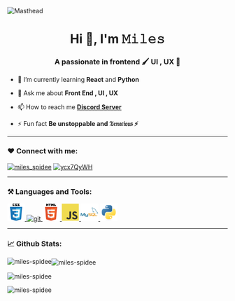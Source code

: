 ![Masthead](https://miro.medium.com/v2/resize:fit:1358/1*aniyNTcHORbvDiLGUzJSsQ.gif)

<h1 align="center">Hi 👋, I'm 𝙼𝚒𝚕𝚎𝚜</h1>
<h3 align="center">A passionate in frontend 🖌️ UI , UX 🎨</h3>

- 🌱 I’m currently learning **React** and **Python**

- 💬 Ask me about **Front End , UI , UX**

- 📫 How to reach me **<a href="https://discord.gg/u5vYdrJFqc" target="blank">Discord Server</a>**

- ⚡ Fun fact **Be unstoppable and 𝔗𝔢𝔫𝔞𝔠𝔦𝔬𝔲𝔰 ⚡**

---

<h3 align="left">❤️ Connect with me:</h3>
<p align="left">
<a href="https://instagram.com/miles_spidee" target="blank"><img align="center" src="https://raw.githubusercontent.com/rahuldkjain/github-profile-readme-generator/master/src/images/icons/Social/instagram.svg" alt="miles_spidee" height="30" width="40" /></a>
<a href="https://discord.gg/u5vYdrJFqc" target="blank"><img align="center" src="https://raw.githubusercontent.com/rahuldkjain/github-profile-readme-generator/master/src/images/icons/Social/discord.svg" alt="ycx7QyWH" height="30" width="40" /></a>
</p>

---

<h3 align="left">⚒️ Languages and Tools:</h3>
<p align="left"> <a href="https://www.w3schools.com/css/" target="_blank" rel="noreferrer"> <img src="https://raw.githubusercontent.com/devicons/devicon/master/icons/css3/css3-original-wordmark.svg" alt="css3" width="40" height="40"/> </a> <a href="https://git-scm.com/" target="_blank" rel="noreferrer"> <img src="https://www.vectorlogo.zone/logos/git-scm/git-scm-icon.svg" alt="git" width="40" height="40"/> </a> <a href="https://www.w3.org/html/" target="_blank" rel="noreferrer"> <img src="https://raw.githubusercontent.com/devicons/devicon/master/icons/html5/html5-original-wordmark.svg" alt="html5" width="40" height="40"/> </a> <a href="https://developer.mozilla.org/en-US/docs/Web/JavaScript" target="_blank" rel="noreferrer"> <img src="https://raw.githubusercontent.com/devicons/devicon/master/icons/javascript/javascript-original.svg" alt="javascript" width="40" height="40"/> </a> <a href="https://www.mysql.com/" target="_blank" rel="noreferrer"> <img src="https://raw.githubusercontent.com/devicons/devicon/master/icons/mysql/mysql-original-wordmark.svg" alt="mysql" width="40" height="40"/> </a> <a href="https://www.python.org" target="_blank" rel="noreferrer"> <img src="https://raw.githubusercontent.com/devicons/devicon/master/icons/python/python-original.svg" alt="python" width="40" height="40"/> </a> </p>

---

<h3 align="left">📈 Github Stats:</h3>
<p><img align="left" src="https://github-readme-stats.vercel.app/api?username=miles-spidee&show_icons=true&locale=en" alt="miles-spidee" /></p>

<p><img align="center" src="https://github-readme-streak-stats.herokuapp.com/?user=miles-spidee&" alt="miles-spidee" /></p>
<p><img align="center" src="https://github-readme-stats.vercel.app/api/top-langs?username=miles-spidee&show_icons=true&locale=en&layout=compact" alt="miles-spidee" /></p>

<p align="left"> <img src="https://komarev.com/ghpvc/?username=miles-spidee&label=Profile%20views&color=0e75b6&style=flat" alt="miles-spidee" /> </p>
